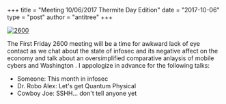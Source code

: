 +++
title =  "Meeting 10/06/2017 Thermite Day Edition"
date = "2017-10-06"
type = "post"
author = "antitree"
+++

[![2600](/images/2600_thermite.png)](images/2600_thermite.png)

The First Friday 2600 meeting will be a time for awkward lack of eye
contact as we chat about the state of infosec and its negative affect on
the economy and talk about an oversimplified comparative anlaysis of
mobile cybers and Washington . I appologize in advance for the following
talks:

* Someone: This month in infosec
* Dr. Robo Alex: Let's get Quantum Physical
* Cowboy Joe: SSHH... don't tell anyone yet

